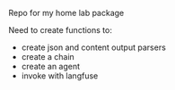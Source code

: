 Repo for my home lab package

Need to create functions to:

* create json and content output parsers
* create a chain
* create an agent
* invoke with langfuse
